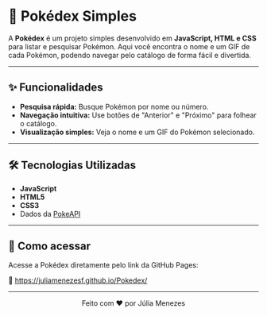 
# 🧭 Pokédex Simples

A **Pokédex** é um projeto simples desenvolvido em **JavaScript, HTML e CSS** para listar e pesquisar Pokémon. Aqui você encontra o nome e um GIF de cada Pokémon, podendo navegar pelo catálogo de forma fácil e divertida.

---

## ✨ Funcionalidades

- **Pesquisa rápida:** Busque Pokémon por nome ou número.
- **Navegação intuitiva:** Use botões de "Anterior" e "Próximo" para folhear o catálogo.
- **Visualização simples:** Veja o nome e um GIF do Pokémon selecionado.

---

## 🛠️ Tecnologias Utilizadas

- **JavaScript**
- **HTML5**
- **CSS3**
- Dados da [PokeAPI](https://pokeapi.co/)

---

## 🚀 Como acessar

Acesse a Pokédex diretamente pelo link da GitHub Pages:

🔗 https://juliamenezesf.github.io/Pokedex/

---

<p align="center">
  Feito com ❤️ por Júlia Menezes
</p>
